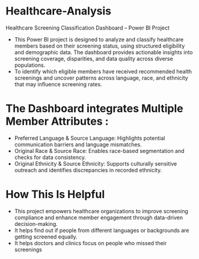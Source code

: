 # Healthcare-Analysis
Healthcare Screening Classification Dashboard – Power BI Project 
 
- This Power BI project is designed to analyze and classify healthcare members based on their screening status, using structured eligibility and demographic data. The dashboard provides actionable insights into screening coverage, disparities, and data quality across diverse populations.
- To identify which eligible members have received recommended health screenings and uncover patterns across language, race, and ethnicity that may influence screening rates.
  
# The Dashboard integrates Multiple Member Attributes :
- Preferred Language & Source Language: Highlights potential communication barriers and language mismatches.
- Original Race & Source Race: Enables race-based segmentation and checks for data consistency.
- Original Ethnicity & Source Ethnicity: Supports culturally sensitive outreach and identifies discrepancies in recorded ethnicity.
  
#  How This Is Helpful 
- This project empowers healthcare organizations to improve screening compliance and enhance member engagement through data-driven decision-making.
- It helps find out if people from different languages or backgrounds are getting screened equally.
- It helps doctors and clinics focus on people who missed their screenings 
